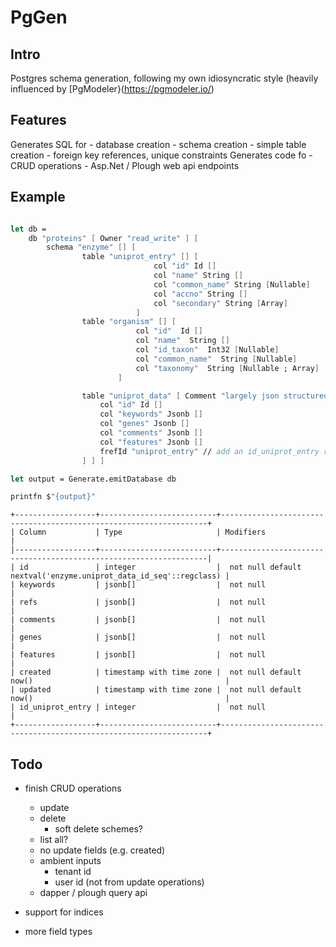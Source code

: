 # PgGen

## Intro
Postgres schema generation, following my own idiosyncratic style (heavily influenced by [PgModeler}(https://pgmodeler.io/)

## Features

Generates SQL for
    - database creation
    - schema creation
    - simple table creation
    - foreign key references, unique constraints
Generates code fo
    - CRUD operations
    - Asp.Net / Plough web api endpoints

## Example

```FSharp

let db =
    db "proteins" [ Owner "read_write" ] [
        schema "enzyme" [] [
                table "uniprot_entry" [] [
                                col "id" Id []
                                col "name" String []
                                col "common_name" String [Nullable]
                                col "accno" String []
                                col "secondary" String [Array]
                            ]
                table "organism" [] [
                            col "id"  Id []
                            col "name"  String []
                            col "id_taxon"  Int32 [Nullable]
                            col "common_name"  String [Nullable]
                            col "taxonomy"  String [Nullable ; Array]
                        ]

                table "uniprot_data" [ Comment "largely json structured data"] [
                    col "id" Id []
                    col "keywords" Jsonb [] 
                    col "genes" Jsonb []
                    col "comments" Jsonb []
                    col "features" Jsonb []
                    frefId "uniprot_entry" // add an id_uniprot_entry reference to table proteins.uniprot_entry.id
                ] ] ]

let output = Generate.emitDatabase db

printfn $"{output}"

```

```
+------------------+--------------------------+-------------------------------------------------------------------+
| Column           | Type                     | Modifiers                                                         |
|------------------+--------------------------+-------------------------------------------------------------------|
| id               | integer                  |  not null default nextval('enzyme.uniprot_data_id_seq'::regclass) |
| keywords         | jsonb[]                  |  not null                                                         |
| refs             | jsonb[]                  |  not null                                                         |
| comments         | jsonb[]                  |  not null                                                         |
| genes            | jsonb[]                  |  not null                                                         |
| features         | jsonb[]                  |  not null                                                         |
| created          | timestamp with time zone |  not null default now()                                           |
| updated          | timestamp with time zone |  not null default now()                                           |
| id_uniprot_entry | integer                  |  not null                                                         |
+------------------+--------------------------+-------------------------------------------------------------------+
```


## Todo

- finish CRUD operations
    - update
    - delete
        - soft delete schemes?
    - list all?
    - no update fields (e.g. created)
    - ambient inputs
        - tenant id 
        - user id (not from update operations)
    - dapper / plough query api

- support for indices
- more field types
